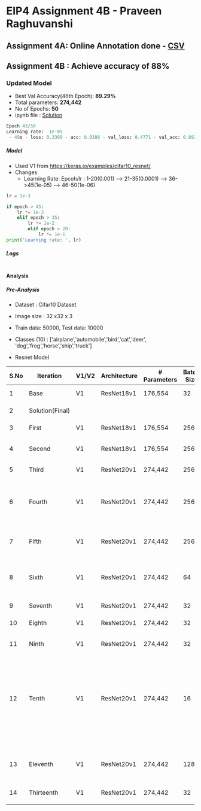# EIP4 Assignment 4B - Praveen Raghuvanshi

## Assignment 4A: Online Annotation done - [CSV](via_export_csv.csv)

## Assignment 4B : Achieve accuracy of 88%

### Updated Model

- Best Val Accuracy(46th Epoch): **89.29%**
- Total parameters: **274,442**
- No of Epochs: **50**
- ipynb file : [Solution](EIP4_A4B_Praveen_Raghuvanshi.ipynb)

```python
Epoch 43/50
Learning rate:  1e-05
 - 49s - loss: 0.3309 - acc: 0.9386 - val_loss: 0.4771 - val_acc: 0.8929

```

##### Model 

- Used V1 from https://keras.io/examples/cifar10_resnet/
- Changes
  - Learning Rate: Epcoh/lr : 1-20(0.001) --> 21-35(0.0001) --> 36->45(1e-05) --> 46-50(1e-06)

```python
lr = 1e-3

if epoch > 45:
    lr *= 1e-3
    elif epoch > 35:
        lr *= 1e-2
        elif epoch > 20:
            lr *= 1e-1
print('Learning rate: ', lr)
```

##### Logs

```python

```



#### Analysis

##### Pre-Analysis

- Dataset : Cifar10 Dataset

- Image size : 32 x32 x 3

- Train data: 50000, Test data: 10000

- Classes (10) : ['airplane','automobile','bird','cat','deer', 'dog','frog','horse','ship','truck'] 

- Resnet Model

  

| S.No | Iteration       | V1/V2 | Architecture | # Parameters | Batch Size | Val Acc (Best) | Time(Per epoch(secs)) | Model Changes                                                | Remark                                                       |
| ---- | --------------- | ----- | ------------ | ------------ | ---------- | -------------- | --------------------- | ------------------------------------------------------------ | ------------------------------------------------------------ |
| 1    | Base            | V1    | ResNet18v1   | 176,554      | 32         | 84.48          | 23                    | batch size - 256                                             | N/A                                                          |
| 2    | Solution(Final) |       |              |              |            |                |                       |                                                              | Best acccuracy                                               |
| 3    | First           | V1    | ResNet18v1   | 176,554      | 256        | 82.79          | 26                    | rotation_range-15                                            | Acc reduced                                                  |
| 4    | Second          | V1    | ResNet18v1   | 176,554      | 256        | 83.25          | 50                    | Reset rotation_range, apply cutout                           | Acc reduced.                                                 |
| 5    | Third           | V1    | ResNet20v1   | 274,442      | 256        | 85.71          | 43                    | Default Resnet20,                                            | acc: 0.9115                                                  |
| 6    | Fourth          | V1    | ResNet20v1   | 274,442      | 256        | 80.81          | 75                    | Apply cutout with multiplier as 5, Sharp decline in Acc. Acc - 64.30, Time increased | Acc improved                                                 |
| 7    | Fifth           | V1    | ResNet20v1   | 274,442      | 256        | 78.18          | 75                    | Apply cutout with multiplier as 10 for Cifar10               | Loss in accuracy                                             |
| 8    | Sixth           | V1    | ResNet20v1   | 274,442      | 64         | 85.09/90.35    | 58                    | Default Resnet20, BS -64. Acc reduced little bit.            | Acc reduced                                                  |
| 9    | Seventh         | V1    | ResNet20v1   | 274,442      | 32         | 86.23          | 52                    | Reduced BS to 32                                             | Acc improved                                                 |
| 10   | Eighth          | V1    | ResNet20v1   | 274,442      | 32         | 81.85          | 55                    | lr 0.001 to 0.0001                                           | Acc dropped                                                  |
| 11   | Ninth           | V1    | ResNet20v1   | 274,442      | 32         | 81.97          | 70                    | lr reset to 0.001, apply cutout(5)                           | Acc reduced                                                  |
| 12   | Tenth           | V1    | ResNet20v1   | 274,442      | 16         | 84.98          | 88                    | Removed Cutout, Reduced batch size 32->16                    | Buffered data was truncated after reaching the output size limit. Acc redcued, time increased, |
| 13   | Eleventh        | V1    | ResNet20v1   | 274,442      | 128        | 88.09          | 27                    | LR(25->35->45) : 0.001 -> 0.0001 -> 0.00001, BS 128, verbose=2 | Acc improved and crossed threshold of 88%.                   |
| 14   | Thirteenth      | V1    | ResNet20v1   | 274,442      | 32         | 89.20          | 50                    | bs 32                                                        |                                                              |
|      |                 |       |              |              |            |                |                       |                                                              |                                                              |
|      |                 |       |              |              |            |                |                       |                                                              |                                                              |
|      |                 |       |              |              |            |                |                       |                                                              |                                                              |



